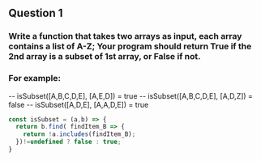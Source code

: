 ## Question 1

### Write a function that takes two arrays as input, each array contains a list of A-Z; Your program should return True if the 2nd array is a subset of 1st array, or False if not.

### For example:
-- isSubset([A,B,C,D,E], [A,E,D]) = true
-- isSubset([A,B,C,D,E], [A,D,Z]) = false
-- isSubset([A,D,E], [A,A,D,E])   = true

```js
const isSubset = (a,b) => {
  return b.find( findItem_B => {
    return !a.includes(findItem_B);
  })!=undefined ? false : true;
}
```
